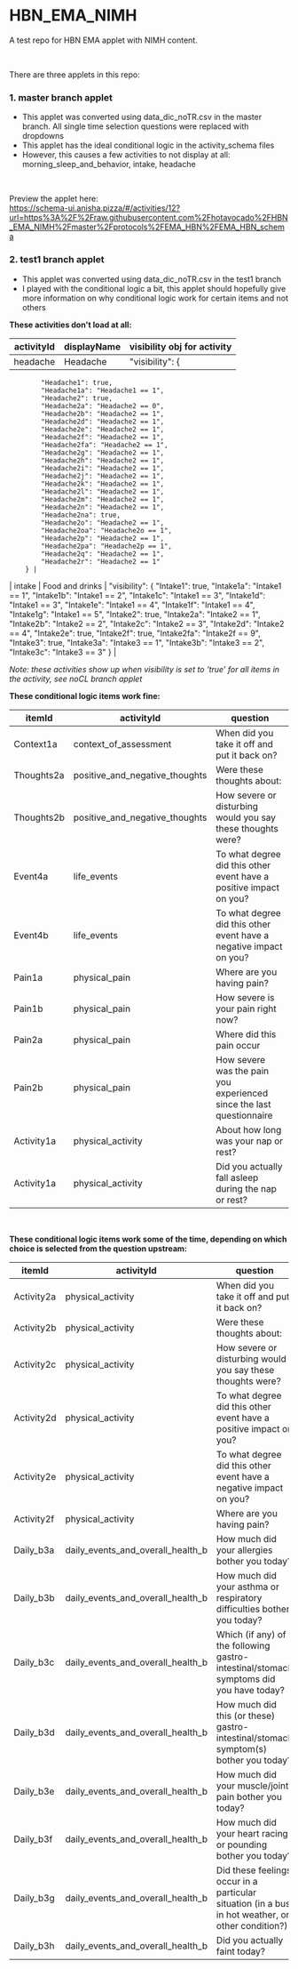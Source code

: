 # HBN_EMA_NIMH
A test repo for HBN EMA applet with NIMH content.
 
<br>

There are three applets in this repo:

### 1. master branch applet

+ This applet was converted using data_dic_noTR.csv in the master branch. All single time selection questions were replaced with dropdowns
+ This applet has the ideal conditional logic in the activity_schema files
+ However, this causes a few activities to not display at all: morning_sleep_and_behavior, intake, headache

<br>

Preview the applet here:<br/>
https://schema-ui.anisha.pizza/#/activities/12?url=https%3A%2F%2Fraw.githubusercontent.com%2Fhotavocado%2FHBN_EMA_NIMH%2Fmaster%2Fprotocols%2FEMA_HBN%2FEMA_HBN_schema



### 2. test1 branch applet

+ This applet was converted using data_dic_noTR.csv in the test1 branch
+ I played with the conditional logic a bit, this applet should hopefully give more information on why conditional logic work for certain items and not others<br/>

**These activities don't load at all:**<br/>

| activityId  | displayName | visibility obj for activity |
| ------------- | ------------- | ---------------------- |
| headache  | Headache | "visibility": {
            "Headache1": true,
            "Headache1a": "Headache1 == 1",
            "Headache2": true,
            "Headache2a": "Headache2 == 0",
            "Headache2b": "Headache2 == 1",
            "Headache2d": "Headache2 == 1",
            "Headache2e": "Headache2 == 1",
            "Headache2f": "Headache2 == 1",
            "Headache2fa": "Headache2 == 1",
            "Headache2g": "Headache2 == 1",
            "Headache2h": "Headache2 == 1",
            "Headache2i": "Headache2 == 1",
            "Headache2j": "Headache2 == 1",
            "Headache2k": "Headache2 == 1",
            "Headache2l": "Headache2 == 1",
            "Headache2m": "Headache2 == 1",
            "Headache2n": "Headache2 == 1",
            "Headache2na": true,
            "Headache2o": "Headache2 == 1",
            "Headache2oa": "Headache2o == 1",
            "Headache2p": "Headache2 == 1",
            "Headache2pa": "Headache2p == 1",
            "Headache2q": "Headache2 == 1",
            "Headache2r": "Headache2 == 1"
        } |
| intake  | Food and drinks  |     "visibility": {
            "Intake1": true,
            "Intake1a": "Intake1 == 1",
            "Intake1b": "Intake1 == 2",
            "Intake1c": "Intake1 == 3",
            "Intake1d": "Intake1 == 3",
            "Intake1e": "Intake1 == 4",
            "Intake1f": "Intake1 == 4",
            "Intake1g": "Intake1 == 5",
            "Intake2": true,
            "Intake2a": "Intake2 == 1",
            "Intake2b": "Intake2 == 2",
            "Intake2c": "Intake2 == 3",
            "Intake2d": "Intake2 == 4",
            "Intake2e": true,
            "Intake2f": true,
            "Intake2fa": "Intake2f == 9",
            "Intake3": true,
            "Intake3a": "Intake3 == 1",
            "Intake3b": "Intake3 == 2",
            "Intake3c": "Intake3 == 3"
        } |

_Note: these activities show up when visibility is set to ‘true’ for all items in the activity, see noCL branch applet_
<br/>

**These conditional logic items work fine:**<br/>

| itemId | activityId | question |
| ------------- | ------------- | ---------------------- |
| Context1a  | context_of_assessment | When did you take it off and put it back on? | 
| Thoughts2a | positive_and_negative_thoughts | Were these thoughts about:
| Thoughts2b | positive_and_negative_thoughts | How severe or disturbing would you say these thoughts were?
| Event4a | life_events | To what degree did this other event have a positive impact on you? |
| Event4b | life_events | To what degree did this other event have a negative impact on you? |
| Pain1a | physical_pain | Where are you having pain? |
| Pain1b  | physical_pain | How severe is your pain right now? |
| Pain2a | physical_pain  | Where did this pain occur |
| Pain2b | physical_pain  | How severe was the pain you experienced since the last questionnaire |
| Activity1a | physical_activity  | About how long was your nap or rest? |
| Activity1a | physical_activity  | Did you actually fall asleep during the nap or rest? |

<br/>

**These conditional logic items work some of the time, depending on which choice is selected from the question upstream:**<br/>

| itemId | activityId | question |
| ------------- | ------------- | ---------------------- |
| Activity2a  | physical_activity  | When did you take it off and put it back on? | 
| Activity2b | physical_activity  | Were these thoughts about:
| Activity2c | physical_activity  | How severe or disturbing would you say these thoughts were?
| Activity2d | physical_activity  | To what degree did this other event have a positive impact on you? |
| Activity2e | physical_activity  | To what degree did this other event have a negative impact on you? |
| Activity2f | physical_activity  | Where are you having pain? |
| Daily_b3a | daily_events_and_overall_health_b  | How much did your allergies bother you today? |
| Daily_b3b | daily_events_and_overall_health_b  | How much did your asthma or respiratory difficulties bother you today? |
| Daily_b3c | daily_events_and_overall_health_b  | Which (if any) of the following gastro-intestinal/stomach symptoms did you have today? |
| Daily_b3d | daily_events_and_overall_health_b  | How much did this (or these) gastro-intestinal/stomach symptom(s) bother you today? |
| Daily_b3e  | daily_events_and_overall_health_b  | How much did your muscle/joint pain bother you today? |
| Daily_b3f | daily_events_and_overall_health_b  | How much did your heart racing or pounding bother you today? |
| Daily_b3g | daily_events_and_overall_health_b  | Did these feelings occur in a particular situation (in a bus, in hot weather, or other condition?) |
| Daily_b3h | daily_events_and_overall_health_b  | Did you actually faint today? |



